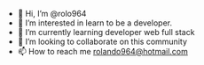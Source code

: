 - 👋 Hi, I’m @rolo964
- 👀 I’m interested in learn to be a developer.
- 🌱 I’m currently learning developer web full stack
- 💞️ I’m looking to collaborate on this community
- 📫 How to reach me rolando964@hotmail.com

<!---
rolo964/rolo964 is a ✨ special ✨ repository because its `README.md` (this file) appears on your GitHub profile.
You can click the Preview link to take a look at your changes.
--->

